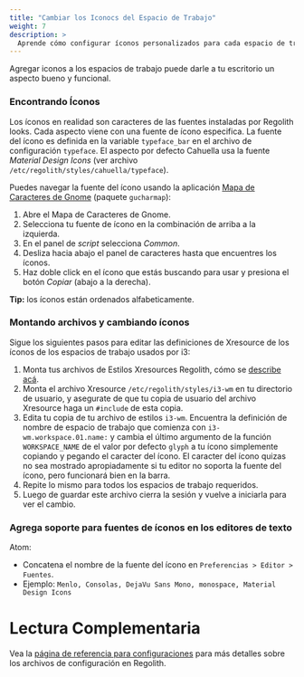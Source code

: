 ```yaml
---
title: "Cambiar los Iconocs del Espacio de Trabajo"
weight: 7
description: >
  Aprende cómo configurar íconos personalizados para cada espacio de trabajo.
---
```


Agregar iconos a los espacios de trabajo puede darle a tu escritorio un aspecto bueno y funcional.

### Encontrando Íconos

Los íconos en realidad son caracteres de las fuentes instaladas por Regolith looks. Cada aspecto viene con una fuente de ícono especifica. La fuente del ícono es definida en la variable `typeface_bar` en el archivo de configuración `typeface`. El aspecto por defecto Cahuella usa la fuente _Material Design Icons_ (ver archivo `/etc/regolith/styles/cahuella/typeface`). 

Puedes navegar la fuente del ícono usando la aplicación [Mapa de Caracteres de Gnome](https://wiki.gnome.org/action/show/Apps/Gucharmap?action=show&redirect=Gucharmap) (paquete `gucharmap`):

1. Abre el Mapa de Caracteres de Gnome.
2. Selecciona tu fuente de ícono en la combinación de arriba a la izquierda.
3. En el panel de _script_ selecciona _Common_.
4. Desliza hacia abajo el panel de caracteres hasta que encuentres los íconos.
5. Haz doble click en el ícono que estás buscando para usar y presiona el botón _Copiar_ (abajo a la derecha).

**Tip:** los íconos están ordenados alfabeticamente.

### Montando archivos y cambiando íconos

Sigue los siguientes pasos para editar las definiciones de Xresource de los íconos de los espacios de trabajo usados por i3:

1. Monta tus archivos de Estilos Xresources Regolith, cómo se [describe acá](`../stage-configs`).
2. Monta el archivo Xresource `/etc/regolith/styles/i3-wm` en tu directorio de usuario, y asegurate de que tu copia de usuario del archivo Xresource haga un `#include` de esta copia.
3. Edita tu copia de tu archivo de estilos `i3-wm`. Encuentra la definición de nombre de espacio de trabajo que comienza con `i3-wm.workspace.01.name:` y cambia el último argumento de la función `WORKSPACE_NAME` de el valor por defecto `glyph` a tu ícono simplemente copiando y pegando el caracter del ícono. El caracter del ícono quizas no sea mostrado apropiadamente si tu editor no soporta la fuente del ícono, pero funcionará bien en la barra.
4. Repite lo mismo para todos los espacios de trabajo requeridos.
5. Luego de guardar este archivo cierra la sesión y vuelve a iniciarla para ver el cambio.

### Agrega soporte para fuentes de íconos en los editores de texto

Atom:

- Concatena el nombre de la fuente del ícono en `Preferencias > Editor > Fuentes`.
- Ejemplo: `Menlo, Consolas, DejaVu Sans Mono, monospace, Material Design Icons`

# Lectura Complementaria

Vea la [página de referencia para configuraciones](../../reference/configurations) para más detalles sobre los archivos de configuración en Regolith.
